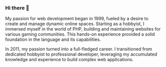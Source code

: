### Hi there 👋

My passion for web development began in 1999, fueled by a desire to create and manage dynamic online spaces. Starting as a hobbyist, I immersed myself in the world of PHP, building and maintaining websites for various gaming communities. This hands-on experience provided a solid foundation in the language and its capabilities.

In 2011, my passion turned into a full-fledged career. I transitioned from dedicated hobbyist to professional developer, leveraging my accumulated knowledge and experience to build complex web applications.
